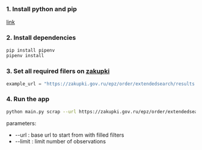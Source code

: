### 1. Install python and pip

[link](https://www.python.org/)

### 2. Install dependencies

```bash
pip install pipenv
pipenv install
```

### 3. Set all required filers on [zakupki](https://zakupki.gov.ru/epz/order/extendedsearch/results.html)

```python
example_url = "https://zakupki.gov.ru/epz/order/extendedsearch/results.html?morphology=on&search-filter=%D0%94%D0%B0%D1%82%D0%B5+%D1%80%D0%B0%D0%B7%D0%BC%D0%B5%D1%89%D0%B5%D0%BD%D0%B8%D1%8F&pageNumber=1&sortDirection=false&recordsPerPage=_10&showLotsInfoHidden=false&sortBy=UPDATE_DATE&fz44=on&fz223=on&af=on&ca=on&pc=on&pa=on&currencyIdGeneral=-1&OrderPlacementSmallBusinessSubject=on&OrderPlacementRnpData=on&OrderPlacementExecutionRequirement=on&orderPlacement94_0=0&orderPlacement94_1=0&orderPlacement94_2=0"
```

### 4. Run the app

```bash
python main.py scrap --url https://zakupki.gov.ru/epz/order/extendedsearch/results.html?morphology=on&search-filter=%D0%94%D0%B0%D1%82%D0%B5+%D1%80%D0%B0%D0%B7%D0%BC%D0%B5%D1%89%D0%B5%D0%BD%D0%B8%D1%8F&pageNumber=1&sortDirection=false&recordsPerPage=_10&showLotsInfoHidden=false&sortBy=UPDATE_DATE&fz44=on&fz223=on&af=on&ca=on&pc=on&pa=on&currencyIdGeneral=-1&OrderPlacementSmallBusinessSubject=on&OrderPlacementRnpData=on&OrderPlacementExecutionRequirement=on&orderPlacement94_0=0&orderPlacement94_1=0&orderPlacement94_2=0
```

parameters:

- --url : base url to start from with filled filters
- --limit : limit number of observations
